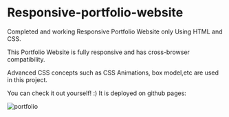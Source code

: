 # Responsive-portfolio-website

Completed and working Responsive Portfolio Website only Using HTML and CSS.

This Portfolio Website is fully responsive and has cross-browser compatibility.

Advanced CSS concepts such as CSS Animations, box model,etc are used in this project.

You can check it out yourself! :) It is deployed on github pages:  

![portfolio](https://user-images.githubusercontent.com/68725674/157600834-6be4ec2d-cf94-4df3-9edf-2bccfa8367d4.gif)
